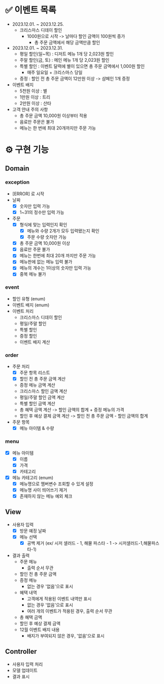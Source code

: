 # ✅ 이벤트 목록
- 2023.12.01. ~ 2023.12.25.
  - 크리스마스 디데이 할인
    - 1000원으로 시작 -> 날마다 할인 금액이 100원씩 증가
      - 총 주문 금액에서 해당 금액만큼 할인
- 2023.12.01. ~ 2023.12.31.
  - 평일 할인(일~목) : 디저트 메뉴 1개 당 2,023원 할인
  - 주말 할인(금, 토) : 메인 메뉴 1개 당 2,023원 할인
  - 특별 할인 : 이벤트 달력에 별이 있으면 총 주문 금액에서 1,000원 할인
    - 매주 일요일 + 크리스마스 당일
  - 증정 : 할인 전 총 주문 금액이 12만원 이상 -> 샴페인 1개 증정
- 이벤트 배지
  - 5천원 이상 : 별
  - 1만원 이상 : 트리
  - 2만원 이상 : 산타
- 고객 안내 주의 사항
  - 총 주문 금액 10,000원 이상부터 적용
  - 음료만 주문은 불가
  - 메뉴는 한 번에 최대 20개까지만 주문 가능
# ⚙️ 구현 기능
## Domain
### exception
- [ERROR] 로 시작
- 날짜
  - [x] 숫자만 입력 가능
  - [x] 1~31의 정수만 입력 가능
- 주문
  - [x] 형식에 맞는 입력인지 확인
    - [x] 메뉴와 수량 2개가 모두 입력됐는지 확인 
    - [x] 주문 수량 숫자만 가능
  - [x] 총 주문 금액 10,000원 이상
  - [x] 음료만 주문 불가
  - [x] 메뉴는 한번에 최대 20개 까지만 주문 가능
  - [x] 메뉴판에 없는 메뉴 입력 불가
  - [x] 메뉴의 개수는 1이상의 숫자만 입력 가능
  - [x] 중복 메뉴 불가
### event 
- 할인 유형 (enum)
- 이벤트 배지 (enum)
- 이벤트 처리
  - 크리스마스 디데이 할인
  - 평일/주말 할인
  - 특별 할인
  - 증정 할인
  - 이벤트 배지 계산
### order
- 주문 처리
  - [x] 주문 항목 리스트
  - [x] 할인 전 총 주문 금액 계산
  - 증정 메뉴 금액 계산
  - 크리스마스 할인 금액 계산
  - 평일/주말 할인 금액 계산
  - 특별 할인 금액 계산
  - 총 혜택 금액 계산 -> 할인 금액의 합계 + 증정 메뉴의 가격
  - 할인 후 예상 결제 금액 계산 -> 할인 전 총 주문 금액 - 할인 금액의 합계
- 주문 항목
  - [x] 메뉴 아이템 & 수량
### menu
- [x] 메뉴 아이템
  - [x] 이름
  - [x] 가격
  - [x] 카테고리
- [x] 메뉴 카테고리 (enum)
  - [x] 메뉴명으로 멤버변수 조회할 수 있게 설정
  - [x] 메뉴명 사이 띄어쓰기 제거
  - [x] 존재하지 않는 메뉴 예외 체크
## View
- 사용자 입력
  - [x] 방문 예정 날짜
  - [x] 메뉴 선택
    - [x] 공백 제거 (ex/ 시저 샐러드 - 1, 해물 파스타 - 1 -> 시저샐러드-1,해물파스타-1)
- 결과 출력
  - 주문 메뉴 
    - 출력 순서 무관
  - 할인 전 총 주문 금액
  - 증정 메뉴 
    - 없는 경우 '없음'으로 표시
  - 혜택 내역
    - 고객에게 적용된 이벤트 내역만 표시
    - 없는 경우 '없음'으로 표시
    - 여러 개의 이벤트가 적용된 경우, 출력 순서 무관
  - 총 혜택 금액
  - 할인 후 예상 결제 금액
  - 12월 이벤트 배지 내용
    - 배지가 부여되지 않은 경우, '없음'으로 표시
## Controller
- 사용자 입력 처리
- 모델 업데이트
- 결과 표시